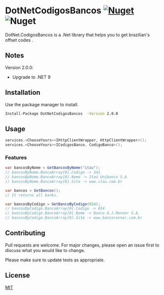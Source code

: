 # DotNetCodigosBancos [![Nuget](https://img.shields.io/nuget/v/DotNetCodigosBancos)](https://www.nuget.org/packages/DotNetCodigosBancos/) ![Nuget](https://img.shields.io/nuget/dt/DotNetCodigosBancos)

DotNet.CodigosBancos is a .Net library that helps you to get brazilian's offset codes .

## Notes
Version 2.0.0:

- Upgrade to .NET 9

## Installation

Use the package manager to install.

```bash
Install-Package DotNetCodigosBancos  -Version 2.0.0
```

## Usage

```C#
services.<ChooseYours><IHttpClientWrapper, HttpClientWrapper>();
services.<ChooseYours><ICodigosBanco, CodigoBanco>();

```

### Features
```C#
var bancosByNome = GetBancosByNome("itau");
// bancosByNome.BancoArray[0].Codigo -> 341
// bancosByNome.BancoArray[0].Nome -> Itaú Unibanco S.A.
// bancosByNome.BancoArray[0].Site -> www.itau.com.br

var bancos = GetBancos();
// It returns all banks.

var bancosByCodigo = GetBancoByCodigo(654);
// bancosByCodigo.BancoArray[0].Codigo -> 654
// bancosByCodigo.BancoArray[0].Nome -> Banco A.J.Renner S.A.
// bancosByCodigo.BancoArray[0].Site -> www.bancorenner.com.br

```

## Contributing
Pull requests are welcome. For major changes, please open an issue first to discuss what you would like to change.

Please make sure to update tests as appropriate.

## License
[MIT](https://choosealicense.com/licenses/mit/)

